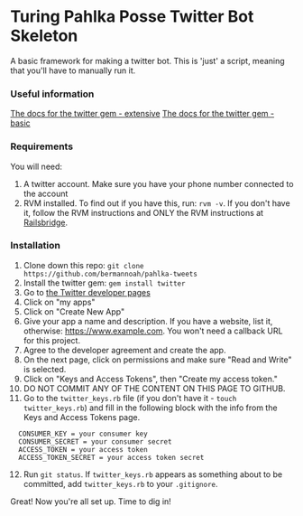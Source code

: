# Turing Pahlka Posse Twitter Bot Skeleton

A basic framework for making a twitter bot. This is 'just' a script, meaning 
that you'll have to manually run it.

### Useful information

[The docs for the twitter gem - extensive](http://www.rubydoc.info/gems/twitter)
[The docs for the twitter gem - basic](https://github.com/sferik/twitter)

### Requirements

You will need:

1. A twitter account. Make sure you have your phone number connected to the account
2. RVM installed. To find out if you have this, run: `rvm -v`. If you don't have it, follow the RVM instructions and ONLY the RVM instructions at [Railsbridge](http://curriculum.railsbridge.org/installfest/osx_rvm).

### Installation

1. Clone down this repo: `git clone https://github.com/bermannoah/pahlka-tweets`
2. Install the twitter gem: `gem install twitter`
3. Go to [the Twitter developer pages](https://dev.twitter.com/)
4. Click on "my apps"
5. Click on "Create New App"
6. Give your app a name and description. If you have a website, list it, otherwise: https://www.example.com. You won't need a callback URL for this project.
7. Agree to the developer agreement and create the app.
8. On the next page, click on permissions and make sure "Read and Write" is selected.
9. Click on "Keys and Access Tokens", then "Create my access token."
10. DO NOT COMMIT ANY OF THE CONTENT ON THIS PAGE TO GITHUB.
11. Go to the `twitter_keys.rb` file (if you don't have it - `touch twitter_keys.rb`) and fill in the following block with the info from the Keys and Access Tokens page.

  ```
    CONSUMER_KEY = your consumer key
    CONSUMER_SECRET = your consumer secret
    ACCESS_TOKEN = your access token
    ACCESS_TOKEN_SECRET = your access token secret
  ```

12. Run `git status`. If `twitter_keys.rb` appears as something about to be committed, add `twitter_keys.rb` to your `.gitignore`. 

Great! Now you're all set up. Time to dig in!

